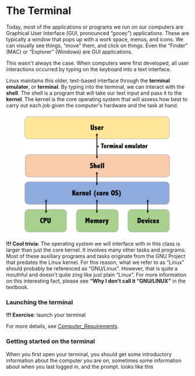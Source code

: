 # The Terminal

Today, most of the applications or programs we run on our computers are Graphical User Interface (GUI, pronounced “gooey”) applications. These are typically a window that pops up with a work space, menus, and icons. We can visually see things, “move” them, and click on things. Even the “Finder” (MAC) or “Explorer” (Windows) are GUI applications.

This wasn't always the case. When computers were first developed, all user interactions occurred by typing on the keyboard into a text interface.

Linux maintains this older, text-based interface through the **terminal emulator**, or **terminal**. By typing into the terminal, we can interact with the **shell**. The shell is a program that will take our text input and pass it to the **kernel**. The kernel is the core operating system that will assess how best to carry out each job given the computer's hardware and the task at hand.

<p align="center">
<img width="410" alt="scheme" src="https://github.com/jesshill/CSU-2025FA-DSCI-510-001_LINUX_as_a_computational_platform/blob/main/Images/scheme.png">
</p>

**!!! Cool trivia**: The operating system we will interface with in this class is larger than just the core kernel. It involves many other tasks and programs. Most of these auxiliary programs and tasks originate from the GNU Project that predates the Linux kernel. For this reason, what we refer to as “Linux” should probably be referenced as “GNU/Linux”. However, that is quite a mouthful and doesn't quite zing like just plain “Linux”. For more information on this interesting fact, please see **“Why I don't call it “GNU/LINUX”** in the textbook.

### Launching the terminal

**!!! Exercise**: launch your terminal

For more details, see [Computer_Requirements](Computer_Requirements.md).

### Getting started on the terminal

When you first open your terminal, you should get some introductory information about the computer you are on, sometimes some information about when you last logged in, and the prompt. looks like this


